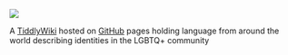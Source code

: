 <p><img src="https://travis-ci.com/skeetcha/queer-rosetta-stone.svg?branch=master"></p><p>A <a class="tc-tiddlylink tc-tiddlylink-missing" href="#TiddlyWiki">TiddlyWiki</a> hosted on <a class="tc-tiddlylink tc-tiddlylink-missing" href="#GitHub">GitHub</a> pages holding language from around the world describing identities in the LGBTQ+ community
</p>